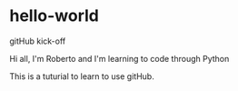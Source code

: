 # hello-world

gitHub kick-off

Hi all, I'm Roberto and I'm learning to code through Python

This is a tuturial to learn to use gitHub.
